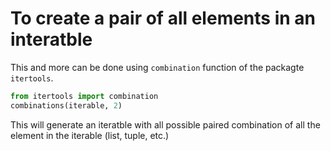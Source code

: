 # To create a pair of all elements in an interatble

This and more can be done using `combination` function of the packagte `itertools`.
```python 
from itertools import combination
combinations(iterable, 2)
```
This will generate an iteratble with all possible paired combination of all the element in the iterable (list, tuple, etc.)